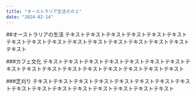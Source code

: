```yaml
---
title: "オーストラリア生活その２"
date: "2024-02-14"
---
```


##オーストラリアの生活
テキストテキストテキストテキストテキストテキストテキストテキストテキストテキストテキストテキストテキストテキストテキストテキスト

###カフェ文化
テキストテキストテキストテキストテキストテキストテキストテキストテキストテキストテキストテキストテキストテキストテキストテキスト

###芝刈り
テキストテキストテキストテキストテキストテキストテキストテキストテキストテキストテキストテキストテキストテキストテキストテキスト

